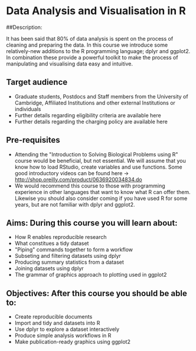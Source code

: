 # Data Analysis and Visualisation in R

##Description: 

It has been said that 80% of data analysis is spent on the process of cleaning and preparing the data. In this course we introduce some relatively-new additions to the R programming language; dplyr and ggplot2. In combination these provide a powerful toolkit to make the process of manipulating and visualising data easy and intuitive.  

## Target audience

- Graduate students, Postdocs and Staff members from the University of Cambridge, Affiliated Institutions and other external Institutions or individuals
- Further details regarding eligibility criteria are available here
- Further details regarding the charging policy are available here

## Pre-requisites

- Attending the "Introduction to Solving Biological Problems using R" course would be beneficial, but not essential. We will assume that you know how to load RStudio, create variables and use functions. Some good introductory videos can be found here -> http://shop.oreilly.com/product/0636920034834.do
- We would recommend this course to those with programming experience in other languages that want to know what R can offer them. Likewise you should also consider coming if you have used R for some years, but are not familiar with dplyr and ggplot2.

## Aims: During this course you will learn about:

- How R enables reproducible research
- What constitues a tidy dataset
- "Piping" commands together to form a workflow
- Subseting and filtering datasets using dplyr
- Producing summary statistics from a dataset
- Joining datasets using dplyr
- The grammar of graphics approach to plotting used in ggplot2

## Objectives: After this course you should be able to:

- Create reproducible documents
- Import and tidy and datasets into R
- Use dplyr to explore a dataset interactively
- Produce simple analysis workflows in R
- Make publication-ready graphics using ggplot2

